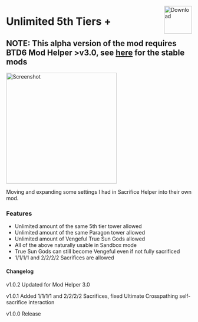 <a href="https://github.com/doombubbles/unlimited-5th-tiers/releases/latest/download/Unlimited5thTiers.dll"><img align="right" alt="Download" height="75" src="https://github.com/doombubbles/BTD6-Mods/blob/main/download.png?raw=true"></a>

# Unlimited 5th Tiers +

## NOTE: This alpha version of the mod requires BTD6 Mod Helper >v3.0, see [here](https://github.com/doombubbles/BTD6-Mods#readme) for the stable mods

<img alt="Screenshot" src="https://github.com/doombubbles/BTD6-Mods/blob/main/Unlimited5thTiers/image.png?raw=true" height="300" />

Moving and expanding some settings I had in Sacrifice Helper into their own mod.

### Features

- Unlimited amount of the same 5th tier tower allowed
- Unlimited amount of the same Paragon tower allowed
- Unlimited amount of Vengeful True Sun Gods allowed
- All of the above naturally usable  in Sandbox mode
- True Sun Gods can still become Vengeful even if not fully sacrificed
- 1/1/1/1 and 2/2/2/2 Sacrifices are allowed

#### Changelog

v1.0.2 Updated for Mod Helper 3.0

v1.0.1 Added 1/1/1/1 and 2/2/2/2 Sacrifices, fixed Ultimate Crosspathing self-sacrifice interaction

v1.0.0 Release